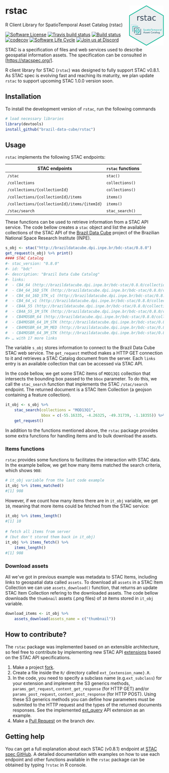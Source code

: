 # rstac <img src="inst/extdata/img/logo.png" align="right" width="110" />
R Client Library for SpatioTemporal Asset Catalog (rstac)

[![Software License](https://img.shields.io/badge/license-MIT-green)](https://github.com/brazil-data-cube/rstac/blob/master/LICENSE) [![Travis build status](https://travis-ci.com/OldLipe/rstac.svg?branch=master)](https://travis-ci.com/OldLipe/rstac) [![Build status](https://ci.appveyor.com/api/projects/status/73w7h6u46l1587jj?svg=true)](https://ci.appveyor.com/project/OldLipe/stac-r) [![codecov](https://codecov.io/gh/OldLipe/stac.R/branch/master/graph/badge.svg)](https://codecov.io/gh/OldLipe/rstac) [![Software Life Cycle](https://img.shields.io/badge/lifecycle-maturing-blue.svg)](https://www.tidyverse.org/lifecycle/#maturing) [![Join us at Discord](https://img.shields.io/discord/689541907621085198?logo=discord&logoColor=ffffff&color=7389D8)](https://discord.com/channels/689541907621085198#)

STAC is a specification of files and web services used to describe geospatial 
information assets. The specification can be consulted in 
[https://stacspec.org/].

R client library for STAC (`rstac`) was designed to fully support STAC v0.8.1. 
As STAC spec is evolving fast and reaching its maturity, we plan update `rstac` 
to support upcoming STAC 1.0.0 version soon.

## Installation

To install the development version of `rstac`, run the following commands

```R
# load necessary libraries
library(devtools)
install_github("brazil-data-cube/rstac")
```

## Usage

`rstac` implements the following STAC endpoints:

| STAC endpoints                               | `rstac` functions |
|----------------------------------------------|-------------------|
| `/stac`                                      | `stac()`          |
| `/collections`                               | `collections()`   |
| `/collections/{collectionId}`                | `collections()`   |
| `/collections/{collectionId}/items`          | `items()`         |
| `/collections/{collectionId}/items/{itemId}` | `items()`         |
| `/stac/search`                               | `stac_search()`   |


These functions can be used to retrieve information from a STAC API service.
The code bellow creates a `stac` object and list the available collections of 
the STAC API of the [Brazil Data Cube](http://brazildatacube.org/) project of 
the Brazilian National Space Research Institute (INPE).

```R
s_obj <- stac("http://brazildatacube.dpi.inpe.br/bdc-stac/0.8.0")
get_request(s_obj) %>% print()
#### STAC Catalog
#- stac_version: "0.8.0"
#- id: "bdc"
#- description: "Brazil Data Cube Catalog"
#- links:
#  - CB4_64 (http://brazildatacube.dpi.inpe.br/bdc-stac/0.8.0/collections/CB4_64)
#  - CB4_64_16D_STK (http://brazildatacube.dpi.inpe.br/bdc-stac/0.8.0/collections/CB4_64_16D_STK)
#  - CB4_64_16D_STK_v1 (http://brazildatacube.dpi.inpe.br/bdc-stac/0.8.0/collections/CB4_64_16D_STK_v1)
#  - CB4_64_v1 (http://brazildatacube.dpi.inpe.br/bdc-stac/0.8.0/collections/CB4_64_v1)
#  - CB4A_55 (http://brazildatacube.dpi.inpe.br/bdc-stac/0.8.0/collections/CB4A_55)
#  - CB4A_55_1M_STK (http://brazildatacube.dpi.inpe.br/bdc-stac/0.8.0/collections/CB4A_55_1M_STK)
#  - CB4MOSBR_64 (http://brazildatacube.dpi.inpe.br/bdc-stac/0.8.0/collections/CB4MOSBR_64)
#  - CB4MOSBR_64_1M_STK (http://brazildatacube.dpi.inpe.br/bdc-stac/0.8.0/collections/CB4MOSBR_64_1M_STK)
#  - CB4MOSBR_64_3M_MED (http://brazildatacube.dpi.inpe.br/bdc-stac/0.8.0/collections/CB4MOSBR_64_3M_MED)
#  - CB4MOSBR_64_3M_STK (http://brazildatacube.dpi.inpe.br/bdc-stac/0.8.0/collections/CB4MOSBR_64_3M_STK)
#> … with 17 more links
```

The variable `s_obj` stores information to connect to the Brazil Data 
Cube STAC web service. The `get_request` method makes a HTTP GET connection
to it and retrieves a STAC Catalog document from the server. Each `links` 
entry is an available collection that can be accessed via STAC API.

In the code bellow, we get some STAC items of `MOD13Q1` collection that
intersects the bounding box passed to the `bbox` parameter. To do this, we
call the `stac_search` function that implements the STAC `/stac/search` 
endpoint. The returned document is a STAC Item Collection (a geojson 
containing a feature collection).

```R
it_obj <- s_obj %>% 
    stac_search(collections = "MOD13Q1",
                bbox = c(-55.16335, -4.26325, -49.31739, -1.18355)) %>%
    get_request()
```

In addition to the functions mentioned above, the `rstac` package provides some 
extra functions for handling items and to bulk download the assets.

### Items functions

`rstac` provides some functions to facilitates the interaction with STAC data.
In the example bellow, we get how many items matched the search criteria, 
which shows `908`:

```R
# it_obj variable from the last code example
it_obj %>% items_matched()
#[1] 908
```

However, if we count how many items there are in `it_obj` variable, we get `10`,
meaning that more items could be fetched from the STAC service:

```R
it_obj %>% items_length()
#[1] 10

# fetch all items from server 
# (but don't stored them back in it_obj)
it_obj %>% items_fetch() %>%
    items_length()
#[1] 908
```

### Download assets

All we've got in previous example was metadata to STAC Items, including
links to geospatial data called `assets`. To download all `assets` in a
STAC Item Collection we can use `assets_download()` function, that returns
an update STAC Item Collection refering to the downloaded assets. The code
bellow downloads the `thumbnail` assets (.png files) of `10` items stored in
`it_obj` variable.

```R
download_items <- it_obj %>% 
    assets_download(assets_name = c("thumbnail"))
```

## How to contribute?

The `rstac` package was implemented based on an extensible architecture, so 
feel free to contribute by implementing new STAC API 
[extensions](https://github.com/radiantearth/stac-spec/tree/v0.8.1/api-spec/extensions) 
based on the STAC API specifications.

1. Make a project
[fork](https://docs.github.com/en/github/getting-started-with-github/fork-a-repo).
2. Create a file inside the `R/` directory called `ext_{extension_name}.R`.
3. In the code, you need to specify a subclass name (e.g.`ext_subclass`) for 
your extension and implement the S3 generics methods, `params_get_request`, 
`content_get_response` (for HTTP GET) and/or `params_post_request`, 
`content_post_response` (for HTTP POST). Using these S3 generics methods you 
can define how parameters must be submited to the HTTP request and the types 
of the returned documents responses. See the implemented [ext_query](https://github.com/OldLipe/rstac/blob/master/R/extension_query.R) 
API extension as an example.  
4. Make a [Pull Request](https://docs.github.com/en/github/collaborating-with-issues-and-pull-requests/creating-a-pull-request) on the branch dev.

## Getting help

You can get a full explanation about each STAC (v0.8.1) endpoint at [STAC spec GitHub](https://github.com/radiantearth/stac-spec/tree/v0.8.1). A detailed
documentation with examples on how to use each endpoint and other functions
available in the `rstac` package can be obtained by typing `?rstac` in R 
console.
